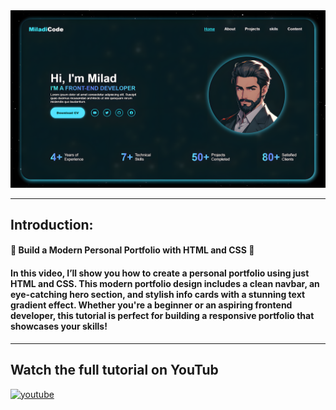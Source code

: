 
<a href="https://www.youtube.com/watch?v=R6VzUQpP2Q4" target="_blank">
  <img src="./images/thumb.png" alt="Thumbnail"/>
</a>


---
## Introduction: 
#### 🚀 Build a Modern Personal Portfolio with HTML and CSS 🌟

#### In this video, I’ll show you how to create a personal portfolio using just HTML and CSS. This modern portfolio design includes a clean navbar, an eye-catching hero section, and stylish info cards with a stunning text gradient effect. Whether you're a beginner or an aspiring frontend developer, this tutorial is perfect for building a responsive portfolio that showcases your skills!


---
## Watch the full tutorial on YouTub
<a href="https://www.youtube.com/watch?v=R6VzUQpP2Q4">
  <img src="./images/youtube-ligo.png" alt="youtube"/>
</a>